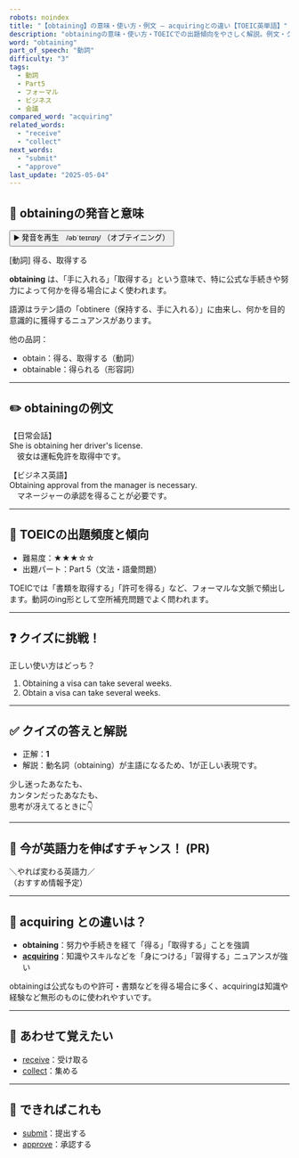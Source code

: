 ```yaml
---
robots: noindex
title: "【obtaining】の意味・使い方・例文 ― acquiringとの違い【TOEIC英単語】"
description: "obtainingの意味・使い方・TOEICでの出題傾向をやさしく解説。例文・クイズ付きでacquiringとの違いもわかりやすく学べます。"
word: "obtaining"
part_of_speech: "動詞"
difficulty: "3"
tags:
  - 動詞
  - Part5
  - フォーマル
  - ビジネス
  - 会議
compared_word: "acquiring"
related_words:
  - "receive"
  - "collect"
next_words:
  - "submit"
  - "approve"
last_update: "2025-05-04"
---
```


## 🔰 obtainingの発音と意味

<button class="play-audio" onclick="playTTS('obtaining')">
  <span class="play-audio-main">
    ▶️ 発音を再生　/əbˈteɪnɪŋ/
  </span>
  <span class="play-audio-sub">
    （オブテイニング）
  </span>
</button>

[動詞] 得る、取得する

**obtaining** は、「手に入れる」「取得する」という意味で、特に公式な手続きや努力によって何かを得る場合によく使われます。

語源はラテン語の「obtinere（保持する、手に入れる）」に由来し、何かを目的意識的に獲得するニュアンスがあります。

他の品詞：  
- obtain：得る、取得する（動詞）
- obtainable：得られる（形容詞）

---

## ✏️ obtainingの例文

【日常会話】  
She is obtaining her driver's license.  
　彼女は運転免許を取得中です。

【ビジネス英語】  
Obtaining approval from the manager is necessary.  
　マネージャーの承認を得ることが必要です。

---

## 🎯 TOEICの出題頻度と傾向

- 難易度：★★★☆☆
- 出題パート：Part 5（文法・語彙問題）

TOEICでは「書類を取得する」「許可を得る」など、フォーマルな文脈で頻出します。動詞のing形として空所補充問題でよく問われます。

---

## ❓ クイズに挑戦！

正しい使い方はどっち？

1. Obtaining a visa can take several weeks.  
2. Obtain a visa can take several weeks.

---

## ✅ クイズの答えと解説

- 正解：**1**
- 解説：動名詞（obtaining）が主語になるため、1が正しい表現です。

少し迷ったあなたも、  
カンタンだったあなたも、  
思考が冴えてるときに👇️

---

## 🚀 今が英語力を伸ばすチャンス！ (PR)

<div class="info-center">
＼やれば変わる英語力／<br>  
（おすすめ情報予定）
</div>

---

## 🤔  acquiring との違いは？

- **obtaining**：努力や手続きを経て「得る」「取得する」ことを強調
- **[acquiring](/acquiring)**：知識やスキルなどを「身につける」「習得する」ニュアンスが強い

obtainingは公式なものや許可・書類などを得る場合に多く、acquiringは知識や経験など無形のものに使われやすいです。

---

## 🧩 あわせて覚えたい

- [receive](/receive)：受け取る
- [collect](/collect)：集める

---

## 📖 できればこれも

- [submit](/submit)：提出する
- [approve](/approve)：承認する

<!-- cvid: aid15_bid28 -->
